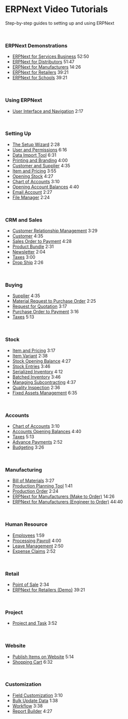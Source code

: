 <!-- no-sidebar -->
<!-- no-breadcrumbs -->
<!-- title: Learn ERPNext -->
<div style="max-width: 700px; margin: auto;">
    <div class="row hero" style="padding-top: 50px; border-bottom: 0px;">
        <div class="col-sm-12 hero-content">
            <h1>ERPNext Video Tutorials</h1>
            <p>Step-by-step guides to setting up and using ERPNext</p>
        </div>
    </div>
    <br>
    <h3>ERPNext Demonstrations</h3>
    <ul class="list-unstyled video-list">
        <li><a href="{{docs_base_url}}/user/videos/learn/services.html">
              ERPNext for Services Business</a>
            <span class="text-muted pull-right">52:50</span>
        </li>
        <li><a href="{{docs_base_url}}/user/videos/learn/distributors.html">
              ERPNext for Distributors</a>
            <span class="text-muted pull-right">51:47</span>
        </li>
        <li><a href="{{docs_base_url}}/user/videos/learn/manufacturing-make-to-order.html">
              ERPNext for Manufacturers</a>
            <span class="text-muted pull-right">14:26</span>
        </li>
        <li><a href="{{docs_base_url}}/user/videos/learn/retailers.html">
              ERPNext for Retailers</a>
            <span class="text-muted pull-right">39:21</span>
        </li>
        <li><a href="{{docs_base_url}}/user/videos/learn/schools.html">
              ERPNext for Schools</a>
            <span class="text-muted pull-right">39:21</span>
        </li>
    </ul>
    <br>
    <h3>Using ERPNext</h3>
    <ul class="list-unstyled video-list">
        <li><a href="{{docs_base_url}}/user/videos/learn/navigation.html">
              User Interface and Navigation</a>
            <span class="text-muted pull-right">2:17</span>
        </li>
    </ul>
    <br>
    <h3>Setting Up</h3>
    <ul class="list-unstyled video-list">
        <li><a href="{{docs_base_url}}/user/videos/learn/setup-wizard.html">
            The Setup Wizard</a>
            <span class="text-muted pull-right">2:28</span>
        </li>
        <li><a href="{{docs_base_url}}/user/videos/learn/user-and-permission.html">
            User and Permissions</a>
            <span class="text-muted pull-right">6:16</span>
        </li>
        <li><a href="{{docs_base_url}}/user/videos/learn/data-import-tool.html">
            Data Import Tool</a>
            <span class="text-muted pull-right">6:31</span>
    	</li>
        <li><a href="{{docs_base_url}}/user/videos/learn/printing-and-branding.html">
            Printing and Branding</a>
            <span class="text-muted pull-right">4:00</span>
        </li>
        <li><a href="{{docs_base_url}}/user/videos/learn/customer-and-supplier.html">
            Customer and Supplier</a>
            <span class="text-muted pull-right">4:35</span>
        </li>
        <li><a href="{{docs_base_url}}/user/videos/learn/item.html">
            Item and Pricing</a>
            <span class="text-muted pull-right">3:55</span>
        </li>
        <li><a href="{{docs_base_url}}/user/videos/learn/opening-stock.html">
            Opening Stock</a>
            <span class="text-muted pull-right">4:27</span>
        </li>
        <li><a href="{{docs_base_url}}/user/videos/learn/chart-of-accounts.html">
            Chart of Accounts</a>
            <span class="text-muted pull-right">3:10</span>
        </li>
        <li><a href="{{docs_base_url}}/user/videos/learn/opening-account-balances.html">
            Opening Account Balances</a>
            <span class="text-muted pull-right">4:40</span>
        </li>
        <li><a href="{{docs_base_url}}/user/videos/learn/email-account.html">
            Email Account</a>
            <span class="text-muted pull-right">2:27</span>
        </li>
        <li><a href="{{docs_base_url}}/user/videos/learn/file-manager.html">
            File Manager</a>
            <span class="text-muted pull-right">2:24</span>
        </li>
    </ul>
    <br>
    <h3>CRM and Sales</h3>
    <ul class="list-unstyled video-list">
        <li><a href="{{docs_base_url}}/user/videos/learn/lead-to-quotation.html">
            Customer Relationship Management</a>
            <span class="text-muted pull-right">3:29</span>
        </li>
        <li><a href="{{docs_base_url}}/user/videos/learn/customer-and-supplier.html">
            Customer</a>
            <span class="text-muted pull-right">4:35</span>
        </li>
        <li><a href="{{docs_base_url}}/user/videos/learn/sales-cycle.html">
            Sales Order to Payment</a>
              <span class="text-muted pull-right">4:28</span>
        </li>
        <li><a href="{{docs_base_url}}/user/videos/learn/product-bundle.html">
            Product Bundle</a>
            <span class="text-muted pull-right">2:31</span>
        </li>
        <li><a href="{{docs_base_url}}/user/videos/learn/newsletter.html">
            Newsletter</a>
            <span class="text-muted pull-right">2:04</span>
        </li>
        <li><a href="{{docs_base_url}}/user/videos/learn/taxes.html">
            Taxes</a>
            <span class="text-muted pull-right">3:00</span>
        </li>
        <li><a href="{{docs_base_url}}/user/videos/learn/drop-ship.html">
			Drop Ship</a>
            <span class="text-muted pull-right">2:26</span>
        </li>
    </ul>
    <br>
    <h3>Buying</h3>
    <ul class="list-unstyled video-list">
        <li><a href="{{docs_base_url}}/user/videos/learn/customer-and-supplier.html">
            Supplier</a>
            <span class="text-muted pull-right">4:35</span>
        </li>
        <li><a href="{{docs_base_url}}/user/videos/learn/material-request-to-purchase-order.html">
            Material Request to Purchase Order</a>
            <span class="text-muted pull-right">2:25</span>
        </li>
        <li><a href="{{docs_base_url}}/user/videos/learn/request-for-quotation.html">
            Request for Quotation</a>
            <span class="text-muted pull-right">3:17</span>
        </li>
        <li><a href="{{docs_base_url}}/user/videos/learn/purchase-cycle.html">
            Purchase Order to Payment</a>
              <span class="text-muted pull-right">3:16</span>
        </li>
        <li><a href="{{docs_base_url}}/user/videos/learn/taxes.html">
            Taxes</a>
            <span class="text-muted pull-right">5:13</span>
        </li>
    </ul>
    <br>
    <h3>Stock</h3>
    <ul class="list-unstyled video-list">
        <li><a href="{{docs_base_url}}/user/videos/learn/item.html">
            Item and Pricing</a>
            <span class="text-muted pull-right">3:17</span>
        </li>
        <li><a href="{{docs_base_url}}/user/videos/learn/item-variant.html">
            Item Variant</a>
            <span class="text-muted pull-right">2:38</span>
        </li>
        <li><a href="{{docs_base_url}}/user/videos/learn/opening-stock.html">
            Stock Opening Balance</a>
            <span class="text-muted pull-right">4:27</span>
        </li>
        <li><a href="{{docs_base_url}}/user/videos/learn/stock-entries.html">
            Stock Entries</a>
              <span class="text-muted pull-right">3:46</span>
        </li>
        <li><a href="{{docs_base_url}}/user/videos/learn/serialized-inventory.html">
            Serialized Inventory</a>
            <span class="text-muted pull-right">4:12</span>
        </li>
        <li><a href="{{docs_base_url}}/user/videos/learn/batch-inventory.html">
            Batched Inventory</a>
            <span class="text-muted pull-right">3:46</span>
        </li>
        <li><a href="{{docs_base_url}}/user/videos/learn/subcontracting.html">
            Managing Subcontracting</a>
            <span class="text-muted pull-right">4:37</span>
        </li>
        <li><a href="{{docs_base_url}}/user/videos/learn/quality-inspection.html">
            Quality Inspection</a>
            <span class="text-muted pull-right">2:36</span>
        </li>
        <li><a href="{{docs_base_url}}/user/videos/learn/fixed-assets.html">
              Fixed Assets Management</a>
            <span class="text-muted pull-right">6:35</span>
        </li>
    </ul>
    <br>
    <h3>Accounts</h3>
    <ul class="list-unstyled video-list">
        <li><a href="{{docs_base_url}}/user/videos/learn/chart-of-accounts.html">
            Chart of Accounts</a>
            <span class="text-muted pull-right">3:10</span>
        </li>
        <li><a href="{{docs_base_url}}/user/videos/learn/opening-account-balances.html">
            Accounts Opening Balances</a>
            <span class="text-muted pull-right">4:40</span>
        </li>
        <li><a href="{{docs_base_url}}/user/videos/learn/taxes.html">
            Taxes</a>
              <span class="text-muted pull-right">5:13</span>
        </li>
        <li><a href="{{docs_base_url}}/user/videos/learn/advance-payments.html">
            Advance Payments</a>
              <span class="text-muted pull-right">2:52</span>
        </li>
        <li><a href="{{docs_base_url}}/user/videos/learn/budgeting.html">
              Budgeting</a>
            <span class="text-muted pull-right">3:26</span>
        </li>
    </ul>
    <br>
    <h3>Manufacturing</h3>
    <ul class="list-unstyled video-list">
        <li><a href="{{docs_base_url}}/user/videos/learn/bill-of-materials.html">
            Bill of Materials</a>
            <span class="text-muted pull-right">3:27</span>
        </li>
        <li><a href="{{docs_base_url}}/user/videos/learn/production-planning.html">
            Production Planning Tool</a>
              <span class="text-muted pull-right">1:41</span>
        </li>
        <li><a href="{{docs_base_url}}/user/videos/learn/production-order.html">
            Production Order</a>
            <span class="text-muted pull-right">2:24</span>
        </li>
        <li>
            <a href="{{docs_base_url}}/user/videos/learn/manufacturing-make-to-order.html">
              ERPNext for Manufacturers (Make to Order)</a>
            <span class="text-muted pull-right">14:26</span>
        </li>
        <li>
            <a href="{{docs_base_url}}/user/videos/learn/manufacturing-enigneer-to-order.html">
              ERPNext for Manufacturers (Engineer to Order)</a>
            <span class="text-muted pull-right">44:40</span>
        </li>
    </ul>
    <br>
    <h3>Human Resource</h3>
    <ul class="list-unstyled video-list">
        <li><a href="{{docs_base_url}}/user/videos/learn/employee.html">
            Employees</a>
            <span class="text-muted pull-right">1:59</span>
        </li>
        <li><a href="{{docs_base_url}}/user/videos/learn/processing-payroll.html">
            Processing Payroll</a>
              <span class="text-muted pull-right">4:00</span>
        </li>
        <li><a href="{{docs_base_url}}/user/videos/learn/leave-management.html">
            Leave Management</a>
            <span class="text-muted pull-right">2:50</span>
        </li>
        <li><a href="{{docs_base_url}}/user/videos/learn/expense-claim.html">
            Expense Claims</a>
            <span class="text-muted pull-right">2:52</span>
        </li>
    </ul>
    <br>
    <h3>Retail</h3>
    <ul class="list-unstyled video-list">
        <li><a href="{{docs_base_url}}/user/videos/learn/point-of-sale.html">
            Point of Sale</a>
            <span class="text-muted pull-right">2:34</span>
        </li>
        <li><a href="{{docs_base_url}}/user/videos/learn/retailers.html">
              ERPNext for Retailers (Demo)</a>
            <span class="text-muted pull-right">39:21</span>
        </li>
    </ul>
    <br>
    <h3>Project</h3>
    <ul class="list-unstyled video-list">
        <li><a href="{{docs_base_url}}/user/videos/learn/project-and-task.html">
            Project and Task</a>
            <span class="text-muted pull-right">3:52</span>
        </li>
    </ul>
    <br>
    <h3>Website</h3>
    <ul class="list-unstyled video-list">
        <li><a href="{{docs_base_url}}/user/videos/learn/publish-items-on-website.html">
            Publish Items on Website</a>
            <span class="text-muted pull-right">5:14</span>
        </li><li><a href="{{docs_base_url}}/user/videos/learn/shopping-cart.html">
            Shopping Cart</a>
            <span class="text-muted pull-right">6:32</span>
        </li>
    </ul>
	<br>
    <h3>Customization</h3>
    <ul class="list-unstyled video-list">
        <li><a href="{{docs_base_url}}/user/videos/learn/field-customization.html">
            Field Customization</a>
            <span class="text-muted pull-right">3:10</span>
        </li>
        <li><a href="{{docs_base_url}}/user/videos/learn/bulk-update.html">
            Bulk Update Data</a>
            <span class="text-muted pull-right">1:38</span>
        </li>
        <li><a href="{{docs_base_url}}/user/videos/learn/workflow.html">
            Workflow</a>
            <span class="text-muted pull-right">3:38</span>
        </li>
        <li><a href="{{docs_base_url}}/user/videos/learn/report-builder.html">
            Report Builder</a>
            <span class="text-muted pull-right">4:27</span>
        </li>
    </ul>
</div>
<div style="height: 70px;"></div>
